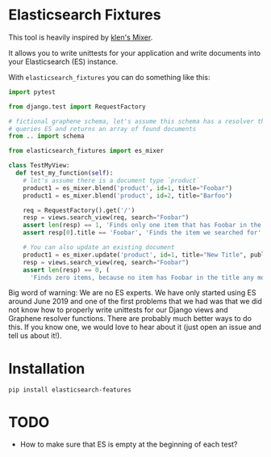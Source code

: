 # Elasticsearch Fixtures

This tool is heavily inspired by [klen's Mixer](https://github.com/klen/mixer).

It allows you to write unittests for your application and write documents
into your Elasticsearch (ES) instance.

With `elasticsearch_fixtures` you can do something like this:

```py
import pytest

from django.test import RequestFactory

# fictional graphene schema, let's assume this schema has a resolver that
# queries ES and returns an array of found documents
from .. import schema

from elasticsearch_fixtures import es_mixer

class TestMyView:
  def test_my_function(self):
    # let's assume there is a document type `product`
    product1 = es_mixer.blend('product', id=1, title="Foobar")
    product1 = es_mixer.blend('product', id=2, title="Barfoo")

    req = RequestFactory().get('/')
    resp = views.search_view(req, search="Foobar")
    assert len(resp) == 1, 'Finds only one item that has Foobar in the title'
    assert resp[0].title == 'Foobar', 'Finds the item we searched for'

    # You can also update an existing document
    product1 = es_mixer.update('product', id=1, title="New Title", published=False)
    resp = views.search_view(req, search="Foobar")
    assert len(resp) == 0, (
      'Finds zero items, because no item has Foobar in the title any more')
```

Big word of warning: We are no ES experts. We have only started using ES around
June 2019 and one of the first problems that we had was that we did not know how
to properly write unittests for our Django views and Graphene resolver
functions. There are probably much better ways to do this. If you know one, we
would love to hear about it (just open an issue and tell us about it!).

# Installation

```
pip install elasticsearch-features
```

# TODO

- How to make sure that ES is empty at the beginning of each test?
